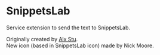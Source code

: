 # SnippetsLab

Service extension to send the text to SnippetsLab.

Originally created by [Alx Stu](https://github.com/alxstu).  
New icon (based in SnippetsLab icon) made by Nick Moore.